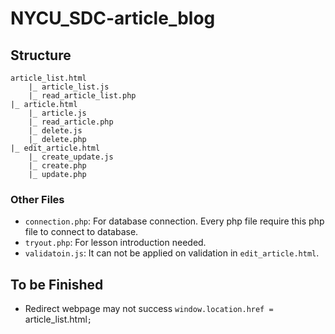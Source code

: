 # NYCU_SDC-article_blog
## Structure
```
article_list.html
    |_ article_list.js
    |_ read_article_list.php
|_ article.html
    |_ article.js
    |_ read_article.php
    |_ delete.js
    |_ delete.php
|_ edit_article.html
    |_ create_update.js
    |_ create.php
    |_ update.php
```
### Other Files
- `connection.php`: For database connection. Every php file require this php file to connect to database.
- `tryout.php`: For lesson introduction needed.
- `validatoin.js`: It can not be applied on validation in `edit_article.html`.
## To be Finished
- Redirect webpage may not success `window.location.href = `article_list.html`;`
